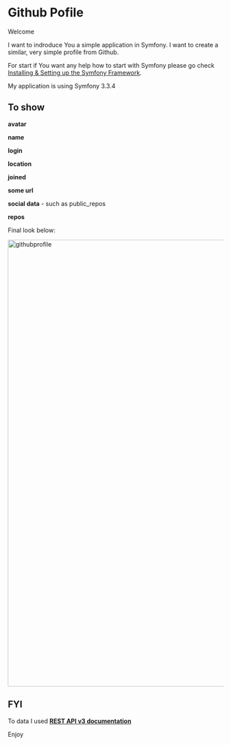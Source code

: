 Github Pofile
=============

Welcome

I want to indroduce You a simple application in Symfony. I want to create a similar, very simple profile from
Github.

For start if You want any help how to start with Symfony please go check [Installing & Setting up the Symfony Framework][2].

My application is using Symfony 3.3.4

To show
-------

**avatar**

**name**

**login**

**location**

**joined**

**some url**

**social data** - such as public_repos

**repos**

Final look below:

<img width="1044" alt="githubprofile" src="https://user-images.githubusercontent.com/27738202/28093512-e44927c8-6697-11e7-8621-6ef7ef0548bb.png">

FYI
---

To data I used [**REST API v3 documentation**][1]

Enjoy

[1]:    https://developer.github.com/v3/
[2]:    https://symfony.com/doc/2.7/book/installation.html

